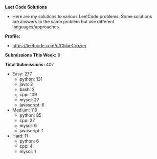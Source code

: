 **Leet Code Solutions**

- Here are my solutions to various LeetCode problems. Some solutions are answers to the same problem but use different languages/approaches.

**Profile:**

- https://leetcode.com/u/ChloeCrozier

**Submissions This Week:** 9

**Total Submissions:** 407
- Easy: 277
  - python: 131
  - java: 2
  - bash: 2
  - cpp: 109
  - mysql: 27
  - javascript: 6
- Medium: 119
  - python: 85
  - cpp: 27
  - mysql: 6
  - javascript: 1
- Hard: 11
  - python: 6
  - cpp: 4
  - mysql: 1